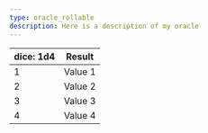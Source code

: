 ```yaml
---
type: oracle_rollable
description: Here is a description of my oracle
---
```


| dice: 1d4 | Result  |
| --------- | ------- |
| 1         | Value 1 |
| 2         | Value 2 |
| 3         | Value 3 |
| 4         | Value 4 |
